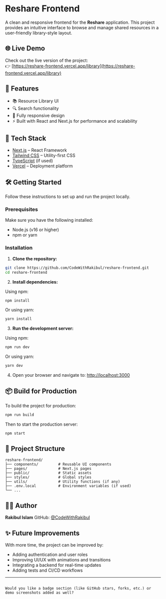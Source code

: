 # Reshare Frontend

A clean and responsive frontend for the **Reshare** application. This project provides an intuitive interface to browse and manage shared resources in a user-friendly library-style layout.

## 🌐 Live Demo

Check out the live version of the project:  
👉 [https://reshare-frontend.vercel.app/library](https://reshare-frontend.vercel.app/library)

## 📂 Features

-   📚 Resource Library UI
-   🔍 Search functionality
-   📱 Fully responsive design
-   ⚡ Built with React and Next.js for performance and scalability

## 🚀 Tech Stack

-   [Next.js](https://nextjs.org/) – React Framework
-   [Tailwind CSS](https://tailwindcss.com/) – Utility-first CSS
-   [TypeScript](https://www.typescriptlang.org/) (if used)
-   [Vercel](https://vercel.com/) – Deployment platform

## 🛠️ Getting Started

Follow these instructions to set up and run the project locally.

### Prerequisites

Make sure you have the following installed:

-   Node.js (v16 or higher)
-   npm or yarn

### Installation

1. **Clone the repository:**

```bash
git clone https://github.com/CodeWithRakibul/reshare-frontend.git
cd reshare-frontend
```

2. **Install dependencies:**

Using npm:

```bash
npm install
```

Or using yarn:

```bash
yarn install
```

3. **Run the development server:**

Using npm:

```bash
npm run dev
```

Or using yarn:

```bash
yarn dev
```

4. Open your browser and navigate to:
   [http://localhost:3000](http://localhost:3000)

## 📦 Build for Production

To build the project for production:

```bash
npm run build
```

Then to start the production server:

```bash
npm start
```

## 📁 Project Structure

```
reshare-frontend/
├── components/         # Reusable UI components
├── pages/              # Next.js pages
├── public/             # Static assets
├── styles/             # Global styles
├── utils/              # Utility functions (if any)
├── .env.local          # Environment variables (if used)
└── ...
```

## 🙋‍♂️ Author

**Rakibul Islam**
GitHub: [@CodeWithRakibul](https://github.com/CodeWithRakibul)

## ✨ Future Improvements

With more time, the project can be improved by:

-   Adding authentication and user roles
-   Improving UI/UX with animations and transitions
-   Integrating a backend for real-time updates
-   Adding tests and CI/CD workflows

---

```

Would you like a badge section (like GitHub stars, forks, etc.) or demo screenshots added as well?
```

